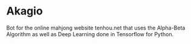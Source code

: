 # Akagio
Bot for the online mahjong website tenhou.net that uses the Alpha-Beta Algorithm as well as Deep Learning done in Tensorflow for Python.
